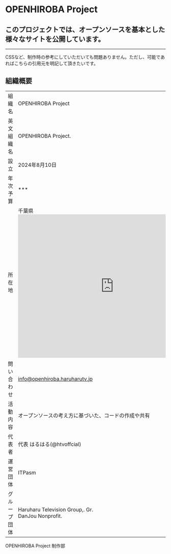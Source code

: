# OPENHIROBA Project

## このプロジェクトでは、オープンソースを基本とした様々なサイトを公開しています。
________________________________________________________________________

CSSなど、制作時の参考にしていただいても問題ありません。ただし、可能であればこちらの引用元を明記して頂きたいです。

## 組織概要
|              |                                                          | 
| ------------ | -------------------------------------------------------- | 
| 組織名       | OPENHIROBA Project                                       | 
| 英文組織名   | OPENHIROBA Project.                                      | 
| 設立         | 2024年8月10日                                            | 
| 年次予算     | ***                                                      | 
| 所在地       | 千葉県<br><iframe src="https://www.google.com/maps/embed?pb=!1m18!1m12!1m3!1d831540.237966031!2d139.64971515516368!3d35.499232276562076!2m3!1f0!2f0!3f0!3m2!1i1024!2i768!4f13.1!3m3!1m2!1s0x60229b5fd61b9511%3A0x1cb677dbffe07bbe!2z5Y2D6JGJ55yM!5e0!3m2!1sja!2sjp!4v1723543350395!5m2!1sja!2sjp" width="600" height="450" style="border:0;" allowfullscreen="" loading="lazy" referrerpolicy="no-referrer-when-downgrade"></iframe>                                           | 
| 問い合わせ   | info@openhiroba.haruharutv.jp                            | 
| 活動内容     | オープンソースの考え方に基づいた、コードの作成や共有     | 
| 代表者       | 代表 はるはる(@htvoffcial)                               | 
| 運営団体     | ITPasm                                                   | 
| グループ団体 | Haruharu Television Group,. Gr.<br>DanJou Nonprofit.<br> | 

OPENHIROBA Project 制作部
